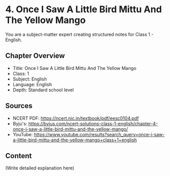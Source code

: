 # 4. Once I Saw A Little Bird Mittu And The Yellow Mango

You are a subject-matter expert creating structured notes for Class 1 - English.

## Chapter Overview
- Title: Once I Saw A Little Bird Mittu And The Yellow Mango
- Class: 1
- Subject: English
- Language: English
- Depth: Standard school level

## Sources
- NCERT PDF: https://ncert.nic.in/textbook/pdf/eesc0104.pdf
- Byju's: https://byjus.com/ncert-solutions-class-1-english/chapter-4-once-i-saw-a-little-bird-mittu-and-the-yellow-mango/
- YouTube: https://www.youtube.com/results?search_query=once-i-saw-a-little-bird-mittu-and-the-yellow-mango+class+1+english

## Content
(Write detailed explanation here)
